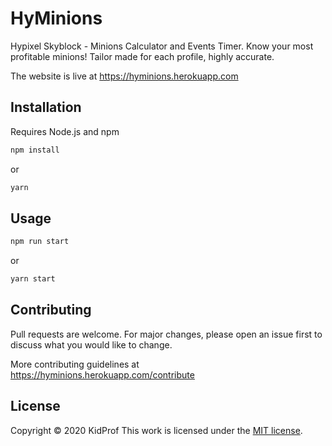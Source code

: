 # HyMinions

Hypixel Skyblock - Minions Calculator and Events Timer. Know your most profitable minions! Tailor made for each profile, highly accurate.

The website is live at https://hyminions.herokuapp.com

## Installation

Requires Node.js and npm

```bash
npm install
```

or

```bash
yarn
```

## Usage

```bash
npm run start
```

or

```bash
yarn start
```

## Contributing
Pull requests are welcome. For major changes, please open an issue first to discuss what you would like to change.

More contributing guidelines at https://hyminions.herokuapp.com/contribute

## License
Copyright © 2020 KidProf
This work is licensed under the [MIT license](https://choosealicense.com/licenses/mit/).